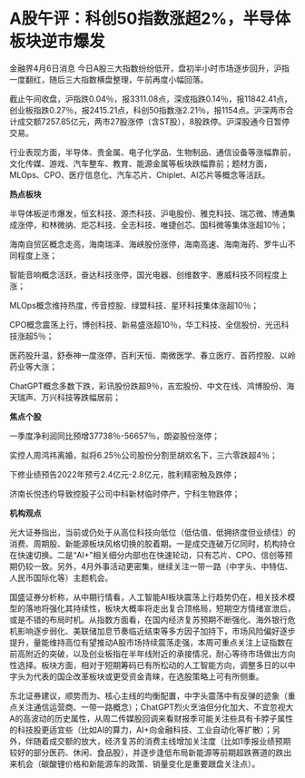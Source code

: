 # A股午评：科创50指数涨超2%，半导体板块逆市爆发

金融界4月6日消息 今日A股三大指数纷纷低开，盘初半小时市场逐步回升，沪指一度翻红，随后三大指数横盘整理，午前再度小幅回落。

截止午间收盘，沪指跌0.04％，报3311.08点，深成指跌0.14％，报11842.41点，创业板指跌0.27％，报2415.21点，科创50指数涨2.21％，报1154点。沪深两市合计成交额7257.85亿元，两市27股涨停（含ST股），8股跌停。沪深股通今日暂停交易。

行业表现方面，半导体、贵金属、电子化学品、生物制品、通信设备等涨幅靠前，文化传媒、游戏、汽车整车、教育、能源金属等板块跌幅靠前；题材方面，MLOps、CPO、医疗信息化、汽车芯片、Chiplet、AI芯片等概念等活跃。

**热点板块**

半导体板逆市爆发，恒玄科技、源杰科技、沪电股份、雅克科技、瑞芯微、博通集成涨停，和林微纳、炬芯科技、全志科技、唯捷创芯、国科微等集体涨超10％；

海南自贸区概念走高，海南瑞泽、海峡股份涨停，海南高速、海南海药、罗牛山不同程度上涨；

智能音响概念活跃，奋达科技涨停，国光电器、创维数字、惠威科技不同程度上涨；

MLOps概念维持热度，传音控股、绿盟科技、星环科技集体涨超10％；

CPO概念震荡上行，博创科技、新易盛涨超10％，华工科技、全信股份、光迅科技涨超5％；

医药股升温，舒泰神一度涨停，百利天恒、南微医学、春立医疗、首药控股、以岭药业等大涨；

ChatGPT概念多数下跌，彩讯股份跌超9％，吉宏股份、中文在线、鸿博股份、海天瑞声、万兴科技等跌幅居前；

**焦点个股**

一季度净利润同比预增37738％-56657％，朗姿股份涨停；

实控人周鸿祎离婚，拟将6.25％公司股份分割至胡欢名下，三六零跌超4％；

下修业绩预告2022年预亏2.4亿元-2.8亿元，胜利精密触及跌停；

济南长悦违约导致控股子公司中科新材临时停产，宁科生物跌停；

**机构观点**

光大证券指出，当前或仍处于从高位科技向低位（低估值、低拥挤度但业绩佳）的消费、周期股、新能源板块风格切换的胶着期。一是成交连破万亿同时，机构持仓在快速切换。二是“AI+”相关细分内部也在快速轮动，只有芯片、CPO、信创等预期仍较一致。另外，4月外事活动更密集，继续关注一带一路（中字头、中特估、人民币国际化等）主题机会。

国盛证券分析称，从中期行情看，人工智能AI板块震荡上行趋势仍在，相关技术模型的落地将强化其持续性，板块大概率将走出复合顶格局，短期空方情绪宣泄后，或是不错的布局时机。从指数方面看，在国内经济复苏预期不断强化、海外银行危机影响逐步弱化、美联储加息节奏临近结束等多方因子加持下，市场风险偏好逐步提升，量能维持高位有望推动A股市场持续震荡走强，本周可重点关注上证指数在前高附近的突破，以及创业板指在半年线附近的承接情况，耐心等待市场做出方向性选择。板块方面，相对于短期筹码已有所松动的人工智能方向，调整多日的以中字头为代表的国企改革板块或更受资金青睐，在选股策略上可有所侧重。

东北证券建议，顺势而为、核心主线的均衡配置，中字头震荡中有反弹的迹象（重点关注通信运营商、一带一路概念）；ChatGPT烈火烹油但分化加大、不宜忽视大A的高波动的历史属性，从周二传媒股回调来看财报季可能关注些具有卡脖子属性的科技股更适宜些（比如AI的算力，AI+向金融科技、工业自动化等扩散）；另外，伴随着成交额的放大，经济复苏的消费主线增加关注度（比如1季报业绩预期较好的部分医药、休闲、食品股），并逐步逢低布局新能源等前期超跌赛道的跌出来机会（碳酸锂价格和新能源车的政策、销量变化是重要跟盘关注点）。


